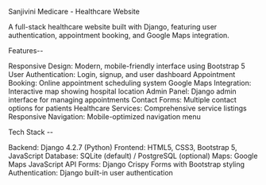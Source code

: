 Sanjivini Medicare - Healthcare Website

A full-stack healthcare website built with Django, featuring user authentication, appointment booking, and Google Maps integration.

 Features--
 
Responsive Design: Modern, mobile-friendly interface using Bootstrap 5
User Authentication: Login, signup, and user dashboard
Appointment Booking: Online appointment scheduling system
Google Maps Integration: Interactive map showing hospital location
Admin Panel: Django admin interface for managing appointments
Contact Forms: Multiple contact options for patients
Healthcare Services: Comprehensive service listings
Responsive Navigation: Mobile-optimized navigation menu

 Tech Stack --
 
Backend: Django 4.2.7 (Python)
Frontend: HTML5, CSS3, Bootstrap 5, JavaScript
Database: SQLite (default) / PostgreSQL (optional)
Maps: Google Maps JavaScript API
Forms: Django Crispy Forms with Bootstrap styling
Authentication: Django built-in user authentication
